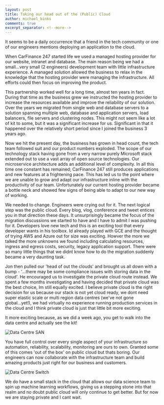 ```yaml
---
layout: post
title: Taking our head out of the (Public) Cloud
author: michael_binks
comments: true
excerpt_separator: <!--more-->
---
```


It seems to be a daily occurrence that a friend in the tech community or one of our engineers mentions deploying an application to the cloud. 

When CarFinance 247 started life we used a managed hosting provider for our website, intranet and database. The main reason being we had a small...very small (2 engineers) development team with little infrastructure experience. A managed solution allowed the business to relax in the knowledge that the hosting provider were managing the infrastructure. All efforts could then focus on improving the product.

This partnership worked well for a long time, almost ten years in fact. During that time as the business grew we instructed the hosting provider to increase the resources available and improve the reliability of our solution. Over the years we migrated from single web and database servers to a solution spanning multiple web, database and application servers, load balancers, file servers and clustering nodes. This might not seem like a lot of kit to some, but it was a significant increase for us. Significant in that it happened over the relatively short period since I joined the business 3 years ago. 

Now we hit the present day, the business has grown in head count, the tech team followed suit and our product numbers exploded. The scope of our technology stack having gone from a very narrow purely Microsoft stack extended out to use a vast array of open source technologies. Our microservice architecture adds an additional level of complexity. In all this time one constant has remained; CarFinance 247 still produces applications and new features at a frightening pace. This has led us to the point where we are unable to grow and adapt our infrastructure inline with the productivity of our team. Unfortunately our current hosting provider became a bottle neck and showed few signs of being able to adapt to our new way of working.

We needed to change. Engineers were crying out for it. The next logical step was the public cloud. Every blog, vlog, conference and tweet entices you in that direction these days. It unsurprisingly became the focus of the migration discussions we started to have and I have to admit I was pushing for it. Developers love new tech and this is an exciting tool that every developer wants in his toolbox. Id already played with GCE and the thought of trying AWS and Azure out for size was exciting. Howver the more we talked the more unknowns we found including calculating resources, ingress and egress costs, security, legacy application support. There were so many little things that we didnt know how to do the migration suddenly became a very daunting task. 

Jon then pulled our 'head of out the clouds' and brought us all down with a bump - '…there may be some compliance issues with storing data in the cloud'. He encouraged us to investigate the private cloud route instead. We spent a few months investigating and having decided that private cloud was the best choice, Im still equally excited. I believe private cloud is the right decision for us because our stack is not yet cloud ready, we dont need super elastic scale or multi region data centres (we've not gone global...yet!), we had virtually no experience running production services in the cloud and I think private cloud is just that little bit more exciting.

It more exciting because, as we did a week ago, you get to walk into the data centre and actually see the kit! 

![Data Centre SAN](/images/nimble-san.png)

You have full control over every single aspect of your infrastructure so automation, reliability, scalability, monitoring are ours to own. Granted some of this comes 'out of the box' on public cloud but thats boring. Our engineers can now collaborate with the infrastructure team and build amazing products just right for our business and customers.

![Data Centre Switch](/images/switch-port.png)

We do have a small stack in the cloud that allows our data science team to spin up machine learning workflows, giving us a stepping stone into that realm and no doubt public cloud will only continue to get better. But for now we are staying private and I cant wait.

